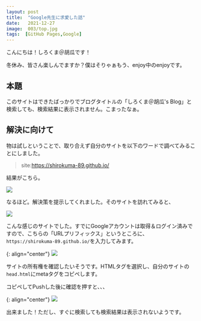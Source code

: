 ```yaml
---
layout: post
title:  "Google先生に求愛した話"
date:   2021-12-27
image:  003/top.jpg
tags:  [GitHub Pages,Google]
---
```

こんにちは！しろくま＠胡瓜です！

冬休み、皆さん楽しんでますか？僕はそりゃぁもう、enjoy中のenjoyです。

## 本題

このサイトはできたばっかりでブログタイトルの「しろくま＠胡瓜's Blog」と検索しても、検索結果に表示されません。こまったなぁ。

## 解決に向けて

物は試しということで、取り合えず自分のサイトを以下のワードで調べてみることにしました。

> site:https://shirokuma-89.github.io/

結果がこちら。

![]({{site.baseurl}}/img/004/001.png)

なるほど。解決策を提示してくれました。そのサイトを訪れてみると、

![]({{site.baseurl}}/img/003/002.png)

こんな感じのサイトでした。すでにGoogleアカウントは取得＆ログイン済みですので、こちらの「URLプリフィックス」というところに、`https://shirokuma-89.github.io/`を入力してみます。

{: align="center"}
![]({{site.baseurl}}/img/003/003.png)

サイトの所有権を確認したいそうです。HTMLタグを選択し、自分のサイトの`head.html`にmetaタグをコピペします。

コピペしてPushした後に確認を押すと、、、

{: align="center"}
![]({{site.baseurl}}/img/003/004.png)

出来ました！ただし、すぐに検索しても検索結果は表示されないようです。


<!-- {% highlight c %}
int main(void){
  return 0;
}
{% endhighlight %} -->

